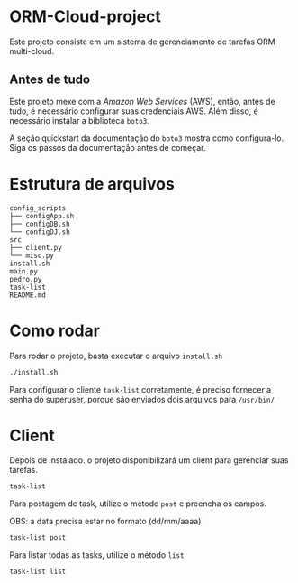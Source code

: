 # ORM-Cloud-project
Este projeto consiste em um sistema de gerenciamento de tarefas ORM multi-cloud.

## Antes de tudo
Este projeto mexe com a *Amazon Web Services* (AWS), então, antes de tudo, é necessário configurar suas credenciais AWS. Além disso, é necessário instalar a biblioteca `boto3`.

A seção quickstart da documentação do `boto3` mostra como configura-lo. Siga os passos da documentação antes de começar.

# Estrutura de arquivos
```
config_scripts
├── configApp.sh
├── configDB.sh
└── configDJ.sh
src
├── client.py
└── misc.py
install.sh
main.py
pedro.py
task-list
README.md
```

# Como rodar

Para rodar o projeto, basta executar o arquivo `install.sh`

```bash
./install.sh
```

Para configurar o cliente `task-list` corretamente, é preciso fornecer a senha do superuser, porque são enviados dois arquivos para `/usr/bin/`

# Client

Depois de instalado. o projeto disponibilizará um client para gerenciar suas tarefas.

```bash
task-list
```

Para postagem de task, utilize o método `post` e preencha os campos.

OBS: a data precisa estar no formato (dd/mm/aaaa)
```bash
task-list post
```

Para listar todas as tasks, utilize o método `list`
```bash
task-list list
```